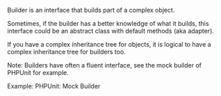 Builder is an interface that builds part of a complex object.

Sometimes, if the builder has a better knowledge of what it builds, this interface 
could be an abstract class with default methods (aka adapter).

If you have a complex inheritance tree for objects, it is logical to have a complex 
inheritance tree for builders too.

Note: Builders have often a fluent interface, see the mock builder of PHPUnit for example.

Example: 
    PHPUnit: Mock Builder
